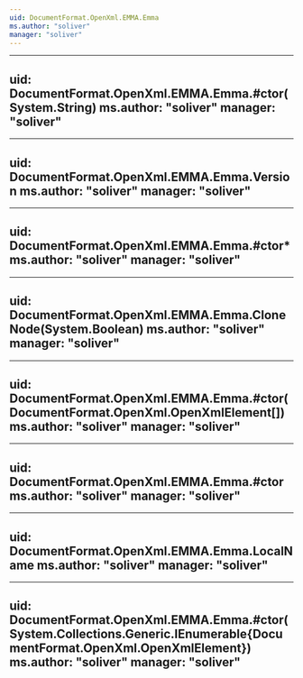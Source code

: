 ```yaml
---
uid: DocumentFormat.OpenXml.EMMA.Emma
ms.author: "soliver"
manager: "soliver"
---
```


---
uid: DocumentFormat.OpenXml.EMMA.Emma.#ctor(System.String)
ms.author: "soliver"
manager: "soliver"
---

---
uid: DocumentFormat.OpenXml.EMMA.Emma.Version
ms.author: "soliver"
manager: "soliver"
---

---
uid: DocumentFormat.OpenXml.EMMA.Emma.#ctor*
ms.author: "soliver"
manager: "soliver"
---

---
uid: DocumentFormat.OpenXml.EMMA.Emma.CloneNode(System.Boolean)
ms.author: "soliver"
manager: "soliver"
---

---
uid: DocumentFormat.OpenXml.EMMA.Emma.#ctor(DocumentFormat.OpenXml.OpenXmlElement[])
ms.author: "soliver"
manager: "soliver"
---

---
uid: DocumentFormat.OpenXml.EMMA.Emma.#ctor
ms.author: "soliver"
manager: "soliver"
---

---
uid: DocumentFormat.OpenXml.EMMA.Emma.LocalName
ms.author: "soliver"
manager: "soliver"
---

---
uid: DocumentFormat.OpenXml.EMMA.Emma.#ctor(System.Collections.Generic.IEnumerable{DocumentFormat.OpenXml.OpenXmlElement})
ms.author: "soliver"
manager: "soliver"
---
